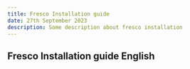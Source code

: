 ```yaml
---
title: Fresco Installation guide
date: 27th September 2023
description: Some description about fresco installation
---
```


## Fresco Installation guide English
